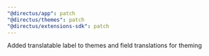 ```yaml
---
"@directus/app": patch
"@directus/themes": patch
"@directus/extensions-sdk": patch
---
```


Added translatable label to themes and field translations for theming
